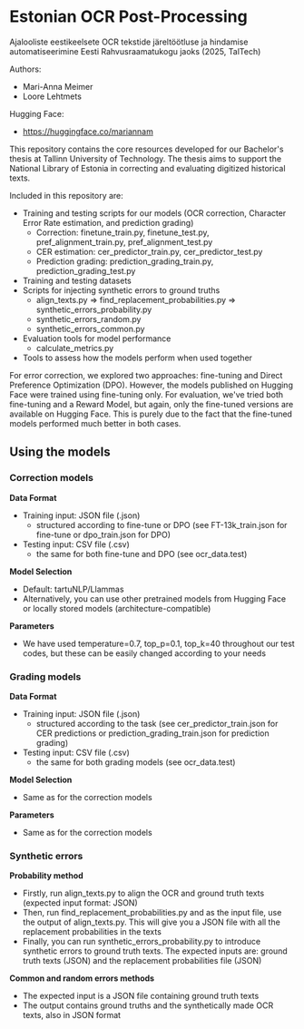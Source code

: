 # Estonian OCR Post-Processing

Ajalooliste eestikeelsete OCR tekstide järeltöötluse ja hindamise automatiseerimine Eesti Rahvusraamatukogu jaoks (2025, TalTech)

Authors: 
- Mari-Anna Meimer
- Loore Lehtmets

Hugging Face:
- https://huggingface.co/mariannam

This repository contains the core resources developed for our Bachelor's thesis at Tallinn University of Technology. The thesis aims to support the National Library of Estonia in correcting and evaluating digitized historical texts.

Included in this repository are:
- Training and testing scripts for our models (OCR correction, Character Error Rate estimation, and prediction grading)
    - Correction: finetune_train.py, finetune_test.py, pref_alignment_train.py, pref_alignment_test.py
    - CER estimation: cer_predictor_train.py, cer_predictor_test.py
    - Prediction grading: prediction_grading_train.py, prediction_grading_test.py
- Training and testing datasets
- Scripts for injecting synthetic errors to ground truths
    - align_texts.py => find_replacement_probabilities.py => synthetic_errors_probability.py
    - synthetic_errors_random.py
    - synthetic_errors_common.py
- Evaluation tools for model performance
    - calculate_metrics.py
- Tools to assess how the models perform when used together

For error correction, we explored two approaches: fine-tuning and Direct Preference Optimization (DPO). However, the models published on Hugging Face were trained using fine-tuning only. For evaluation, we've tried both fine-tuning and a Reward Model, but again, only the fine-tuned versions are available on Hugging Face. This is purely due to the fact that the fine-tuned models performed much better in both cases.

## Using the models

### Correction models

**Data Format**
- Training input: JSON file (.json)
    - structured according to fine-tune or DPO (see FT-13k_train.json for fine-tune or dpo_train.json for DPO)
- Testing input: CSV file (.csv)
    - the same for both fine-tune and DPO (see ocr_data.test)

**Model Selection**
- Default: tartuNLP/Llammas
- Alternatively, you can use other pretrained models from Hugging Face or locally stored models (architecture-compatible)

**Parameters**
- We have used temperature=0.7, top_p=0.1, top_k=40 throughout our test codes, but these can be easily changed according to your needs

### Grading models

**Data Format**
- Training input: JSON file (.json)
    - structured according to the task (see cer_predictor_train.json for CER predictions or prediction_grading_train.json for prediction grading)
- Testing input: CSV file (.csv)
    - the same for both grading models (see ocr_data.test)

**Model Selection**
- Same as for the correction models

**Parameters**
- Same as for the correction models

### Synthetic errors

**Probability method**
- Firstly, run align_texts.py to align the OCR and ground truth texts (expected input format: JSON)
- Then, run find_replacement_probabilities.py and as the input file, use the output of align_texts.py. This will give you a JSON file with all the replacement probabilities in the texts
-  Finally, you can run synthetic_errors_probability.py to introduce synthetic errors to ground truth texts. The expected inputs are: ground truth texts (JSON) and the replacement probabilities file (JSON)

**Common and random errors methods**
- The expected input is a JSON file containing ground truth texts
- The output contains ground truths and the synthetically made OCR texts, also in JSON format
